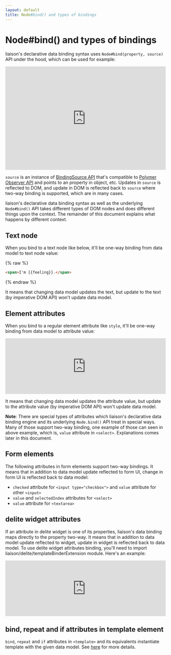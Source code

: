 ```yaml
---
layout: default
title: Node#bind() and types of bindings
---
```


# Node#bind() and types of bindings

liaison's declarative data binding syntax uses `Node#bind(property, source)` API under the hood, which can be used for example:

<iframe width="100%" height="325" src="http://jsfiddle.net/ibmjs/bEg3Y/embedded/js,result" allowfullscreen="allowfullscreen" frameborder="0"><a href="http://jsfiddle.net/ibmjs/bEg3Y/">checkout the sample on JSFiddle</a></iframe>

`source` is an instance of [BindingSource API](./BindingSource.html) that's compatible to [Polymer Observer API](https://github.com/Polymer/observe-js#observable) and points to an property in object, etc. Updates in `source` is reflected to DOM, and update in DOM is reflected back to `source` where two-way binding is supported, which are in many cases.

liaison's declarative data binding syntax as well as the underlying `Node#bind()` API takes different types of DOM nodes and does different things upon the context. The remainder of this document explains what happens by different context.

## Text node

When you bind to a text node like below, it'll be one-way binding from data model to text node value:

{% raw %}
```html
<span>I'm {{feeling}}.</span>
```
{% endraw %}

It means that changing data model updates the text, but update to the text (by imperative DOM API) won't update data model.

## Element attributes

When you bind to a regular element attribute like `style`, it'll be one-way binding from data model to attribute value:

<iframe width="100%" height="175" src="http://jsfiddle.net/ibmjs/Ga3nT/embedded/html,result" allowfullscreen="allowfullscreen" frameborder="0"><a href="http://jsfiddle.net/ibmjs/Ga3nT/">checkout the sample on JSFiddle</a></iframe>

It means that changing data model updates the attribute value, but update to the attribute value (by imperative DOM API) won't update data model.

**Note**: There are special types of attributes which liaison's declarative data binding engine and its underlying `Node.bind()` API treat in special ways. Many of those support two-way binding, one example of those can seen in above example, which is, `value` attribute in `<select>`. Explanations comes later in this document.

## Form elements

The following attributes in form elements support two-way bindings. It means that in addition to data model update reflected to form UI, change in form UI is reflected back to data model:

* `checked` attribute for `<input type="checkbox">` and `value` attribute for other `<input>`
* `value` and `selectedIndex` attributes for `<select>`
* `value` attribute for `<textarea>`

## delite widget attributes

If an attribute in delite widget is one of its properties, liaison's data binding maps directly to the property two-way. It means that in addition to data model update reflected to widget, update in widget is reflected back to data model. To use delite widget attributes binding, you'll need to import liaison/delite/templateBinderExtension module. Here's an example:

<iframe width="100%" height="175" src="http://jsfiddle.net/ibmjs/XqEVa/embedded/html,js,result" allowfullscreen="allowfullscreen" frameborder="0"><a href="http://jsfiddle.net/ibmjs/XqEVa/">checkout the sample on JSFiddle</a></iframe>

## bind, repeat and if attributes in template element

`bind`, `repeat` and `if` attributes in `<template>` and its equivalents instantiate template with the given data model. See [here](./declarative.html) for more details.
